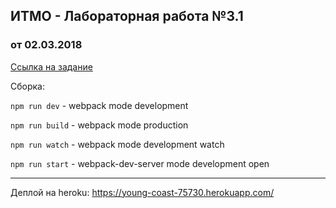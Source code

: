 ## ИТМО - Лабораторная работа №3.1
### от 02.03.2018

[Ссылка на задание](https://kodaktor.ru/lab02-03-2018-1.pdf)

Сборка:

`npm run dev` - webpack mode development

`npm run build` - webpack mode production

`npm run watch` - webpack mode development watch

`npm run start` - webpack-dev-server mode development open

---

Деплой на heroku: https://young-coast-75730.herokuapp.com/
